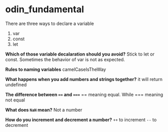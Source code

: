 # odin_fundamental

There are three ways to declare a variable
1. var
2. const
3. let

**Which of those variable decalaration should you avoid?**
Stick to let or const. Sometimes the behavior of var is not as expected.

**Rules to naming variables**
camelCaseIsTheWay

**What happens when you add numbers and strings together?**
it will return undefined

**The difference between `==` and `===`**
== meaning equal. While === meaning not equal

**What does `NaN` mean?**
Not a number

**How do you increment and decrement a number?**
`++` to increment
`--` to decrement
